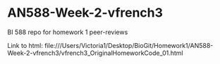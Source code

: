 # AN588-Week-2-vfrench3
BI 588 repo for homework 1 peer-reviews

Link to html: file:///Users/Victoria1/Desktop/BioGit/Homework1/AN588-Week-2-vfrench3/vfrench3_OriginalHomeworkCode_01.html
